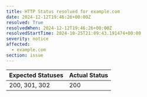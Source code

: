 ```yaml
---
title: HTTP Status resolved for example.com
date: 2024-12-12T19:46:26+00:00Z
resolved: True
resolvedWhen: 2024-12-12T19:46:26+00:00Z
resolvedStartTime: 2024-10-25T21:09:43.191474+00:00
severity: notice
affected:
  - example.com
section: issue
---
```


| Expected Statuses | Actual Status  |
|-------------------|----------------|
| 200, 301, 302 | 200 |
